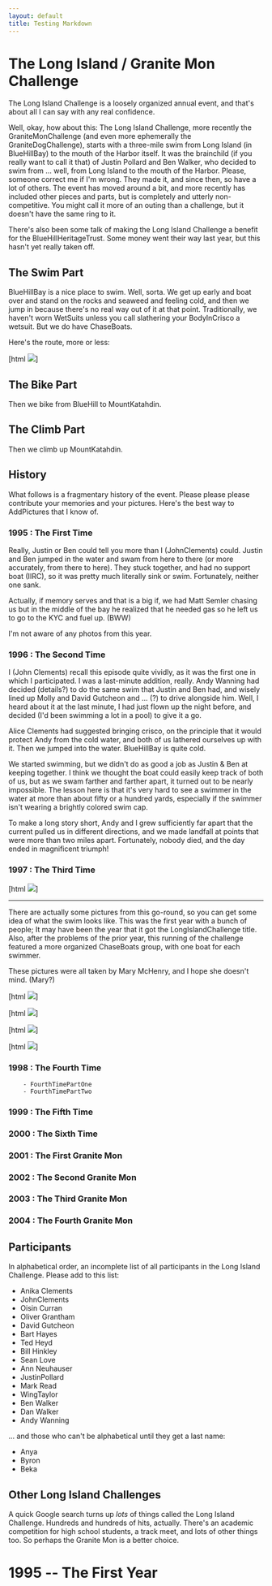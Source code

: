 ```yaml
---
layout: default
title: Testing Markdown
---
```


# The Long Island / Granite Mon Challenge #

The Long Island Challenge is a loosely organized annual event, and that's about all I can say with any real confidence.

Well, okay, how about this: The Long Island Challenge, more recently the
GraniteMonChallenge (and even more ephemerally the GraniteDogChallenge), starts
with a three-mile swim from Long Island (in BlueHillBay) to the mouth of the
Harbor itself.  It was the brainchild (if you really want to call it that) of
Justin Pollard and Ben Walker, who decided to swim from ... well, from Long
Island to the mouth of the Harbor.  Please, someone correct me if I'm
wrong. They made it, and since then, so have a lot of others.  The event has
moved around a bit, and more recently has included other pieces and parts, but
is completely and utterly non-competitive.  You might call it more of an outing
than a challenge, but it doesn't have the same ring to it.

There's also been some talk of making the Long Island Challenge a benefit for
the BlueHillHeritageTrust.  Some money went their way last year, but this
hasn't yet really taken off.

## The Swim Part ##

BlueHillBay is a nice place to swim.  Well, sorta.  We get up early and boat
over and stand on the rocks and seaweed and feeling cold, and then we jump in
because there's no real way out of it at that point.  Traditionally, we haven't
worn WetSuits unless you call slathering your BodyInCrisco a wetsuit. But we do
have ChaseBoats.

Here's the route, more or less:

[html <img src="http://www.brinckerhoff.org/JBCsite/longIslandChallenge/images/little-chart.jpg">]

## The Bike Part

Then we bike from BlueHill to MountKatahdin.

## The Climb Part

Then we climb up MountKatahdin.

## History 

What follows is a fragmentary history of the event.  Please please please contribute your memories and your pictures. Here's the best way to AddPictures that I know of.


### 1995 : The First Time

Really, Justin or Ben could tell you more than I (JohnClements) could.  Justin
and Ben jumped in the water and swam from here to there (or more accurately,
from there to here). They stuck together, and had no support boat (IIRC), so it
was pretty much literally sink or swim.  Fortunately, neither one sank.

Actually, if memory serves and that is a big if, we had Matt Semler chasing us
but in the middle of the bay he realized that he needed gas so he left us to go
to the KYC and fuel up. (BWW)

I'm not aware of any photos from this year.

### 1996 : The Second Time

I (John Clements) recall this episode quite vividly, as it was the first one in
which I participated.  I was a last-minute addition, really.  Andy Wanning had
decided (details?) to do the same swim that Justin and Ben had, and wisely
lined up Molly and David Gutcheon and ... (?) to drive alongside him.  Well, I
heard about it at the last minute, I had just flown up the night before, and
decided (I'd been swimming a lot in a pool) to give it a go.

Alice Clements had suggested bringing crisco, on the principle that it would
protect Andy from the cold water, and both of us lathered ourselves up with it.
Then we jumped into the water.  BlueHillBay is quite cold.

We started swimming, but we didn't do as good a job as Justin & Ben at keeping
together. I think we thought the boat could easily keep track of both of us,
but as we swam farther and farther apart, it turned out to be nearly
impossible.  The lesson here is that it's very hard to see a swimmer in the
water at more than about fifty or a hundred yards, especially if the swimmer
isn't wearing a brightly colored swim cap.

To make a long story short, Andy and I grew sufficiently far apart that the
current pulled us in different directions, and we made landfall at points that
were more than two miles apart.  Fortunately, nobody died, and the day ended in
magnificent triumph!

### 1997 : The Third Time

[html <img src="http://www.brinckerhoff.org/JBCsite/longIslandChallenge/images/1997/1997-faces.jpg">]

----

There are actually some pictures from this go-round, so you can get some idea of what the swim looks like.  This was the first year with a bunch of people; It may have been the year that it got the LongIslandChallenge title.  Also, after the problems of the prior year, this running of the challenge featured a more organized ChaseBoats group, with one boat for each swimmer.

These pictures were all taken by Mary McHenry, and I hope she doesn't mind. (Mary?)

[html <img src="http://www.brinckerhoff.org/JBCsite/longIslandChallenge/images/1997/Pre.jpg">]

[html <img src="http://www.brinckerhoff.org/JBCsite/longIslandChallenge/images/1997/Post-1.jpg">]

[html <img src="http://www.brinckerhoff.org/JBCsite/longIslandChallenge/images/1997/Post-2.jpg">]

[html <img src="http://www.brinckerhoff.org/JBCsite/longIslandChallenge/images/1997/jbc-in-water.jpg">]

### 1998 : The Fourth Time
        - FourthTimePartOne
        - FourthTimePartTwo
### 1999 : The Fifth Time
### 2000 : The Sixth Time
### 2001 : The First Granite Mon
### 2002 : The Second Granite Mon
### 2003 : The Third Granite Mon
### 2004 : The Fourth Granite Mon

## Participants

In alphabetical order, an incomplete list of all participants in the Long Island Challenge. Please add to this list:

- Anika Clements
- JohnClements
- Oisin Curran
- Oliver Grantham
- David Gutcheon
- Bart Hayes
- Ted Heyd
- Bill Hinkley
- Sean Love
- Ann Neuhauser
- JustinPollard
- Mark Read
- WingTaylor
- Ben Walker
- Dan Walker
- Andy Wanning

... and those who can't be alphabetical until they get a last name:

- Anya
- Byron
- Beka

## Other Long Island Challenges

A quick Google search turns up *lots* of things called the Long Island Challenge.  Hundreds and hundreds of hits, actually.  There's an academic competition for high school students, a track meet, and lots of other things too.  So perhaps the Granite Mon is a better choice.


1995 -- The First Year
======================



